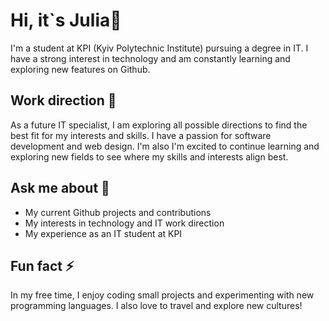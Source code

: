 # Hi, it`s Julia👋


I'm a student at KPI (Kyiv Polytechnic Institute) pursuing a degree in IT. I have a strong interest in technology and am constantly learning and exploring new features on Github.

## Work direction 🔭
As a future IT specialist, I am exploring all possible directions to find the best fit for my interests and skills. I have a passion for software development and web design. I'm also I'm excited to continue learning and exploring new fields to see where my skills and interests align best.

## Ask me about 💬
+ My current Github projects and contributions
+ My interests in technology and IT work direction
+ My experience as an IT student at KPI

 ## Fun fact ⚡
 In my free time, I enjoy coding small projects and experimenting with new programming languages. I also love to travel and explore new cultures!
